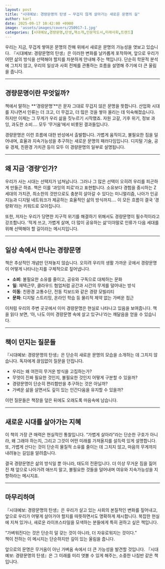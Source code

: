 ```yaml
---
layout: post
title: "시대예보: 경량문명의 탄생 – 무겁지 않게 살아가는 새로운 문명의 길"
author: karl
date: 2025-09-17 10:42:00 +0900
image: 'assets/images/covers/250917-1.jpg'
categories: [시대예보,경량문명,탄생,책소개,인문학도서,미래사회,트렌드]
---
```


우리는 지금, 무겁게 쌓여온 문명의 잔해 위에서 새로운 문명의 가능성을 엿보고 있습니다. 『시대예보: 경량문명의 탄생』은 이러한 변화를 날카롭게 포착하며, 앞으로 우리가 어떤 삶의 방식을 선택해야 할지를 차분하게 안내해 주는 책입니다. 단순히 학문적 분석에 그치지 않고, 우리의 일상과 사회 전체를 관통하는 흐름을 설명해 주기에 더 큰 울림을 줍니다.  

---

## 경량문명이란 무엇일까?

책에서 말하는 **‘경량문명’**은 문자 그대로 무겁지 않은 문명을 뜻합니다. 산업화 시대를 지나면서 인류는 더 크고, 더 무겁고, 더 많은 것을 쌓아 올리는 데 익숙해졌습니다. 하지만 이제는 그 무게가 우리 삶을 짓누르기 시작했죠. 자원 고갈, 기후 위기, 정보 과잉, 과도한 소비…. 모두 ‘무거움’에서 비롯된 결과들입니다.  

경량문명은 이런 흐름에 대한 반성에서 출발합니다. 가볍게 움직이고, 불필요한 짐을 덜어내며, 효율과 지속가능성을 추구하는 새로운 문명의 패러다임입니다. 디지털 기술, 공유 경제, 친환경 가치관 등이 모두 이 경량문명의 일부로 설명됩니다.  

---

## 왜 지금 ‘경량’인가?

우리가 사는 시대는 선택지가 넘쳐납니다. 그러나 그 많은 선택이 오히려 우리를 피곤하게 만들곤 하죠. 책은 이를 ‘과잉의 피로’라고 표현합니다. 소유보다 경험을 중시하는 Z세대의 가치관, 최소한의 것만으로도 충분히 살아갈 수 있다는 미니멀리즘, 나아가 인공지능과 디지털 네트워크가 제공하는 효율적인 삶의 방식까지…. 이 모든 흐름이 결국 ‘경량화’라는 키워드로 모아집니다.  

또한, 저자는 우리가 당면한 지구적 위기를 해결하기 위해서도 경량문명이 필수적이라고 강조합니다. ‘적게 쓰고, 가볍게 살며, 더 많이 공유하는 삶’이야말로 인류가 다음 세대를 위해 선택해야 할 길이라는 메시지입니다.  

---

## 일상 속에서 만나는 경량문명

책은 추상적인 개념만 던져놓지 않습니다. 오히려 우리의 생활 가까운 곳에서 경량문명이 어떻게 나타나는지를 구체적으로 짚어냅니다.  

- **소비**: 불필요한 소유를 줄이고, 공유와 구독으로 대체하는 문화  
- **일**: 재택근무, 클라우드 협업처럼 공간과 시간의 무게를 덜어내는 방식  
- **이동**: 친환경 교통수단, 전동 킥보드와 같은 경량 모빌리티  
- **문화**: 디지털 스트리밍, 온라인 학습 등 물리적 제약 없는 가벼운 접근  

이처럼 우리의 주변 곳곳에서 이미 경량문명은 현실로 나타나고 있음을 보여줍니다. 책을 읽다 보면, ‘아, 나도 이미 경량문명 속에 살고 있구나’라는 깨달음을 얻을 수 있습니다.  

---

## 책이 던지는 질문들

『시대예보: 경량문명의 탄생』은 단순히 새로운 문명의 모습을 소개하는 데 그치지 않습니다. 독자에게 끊임없이 질문을 던집니다.  

- 우리는 왜 여전히 무거운 방식을 고집하는가?  
- 무엇이 진짜 필요한 것인지, 불필요한 것인지 어떻게 구분할 수 있을까?  
- 경량문명이 단순히 편리함만을 추구하는 것은 아닐까?  
- 가벼운 삶을 살면서도 깊이 있는 인간다움을 유지할 수 있을까?  

이런 질문들은 책장을 덮은 뒤에도 오래도록 마음속에 남습니다.  

---

## 새로운 시대를 살아가는 지혜

이 책의 가장 큰 매력은 현실적인 통찰입니다. “가볍게 살아라”라는 단순한 구호가 아니라, 왜 그래야 하는지, 그리고 그것이 어떤 미래를 가져올지를 설득력 있게 설명합니다. 또, 가볍게 산다는 것이 단순히 물질적 소유를 줄이는 데 그치지 않고, 마음의 무게까지 내려놓는 길임을 알려줍니다.  

결국 경량문명은 삶의 방식일 뿐 아니라, 태도의 전환입니다. 더 이상 무거운 짐을 짊어진 채 앞으로 나아가려 애쓰지 말고, 불필요한 것들을 덜어내며 여유와 지속가능성을 지향하라는 메시지죠.  

---

## 마무리하며

『시대예보: 경량문명의 탄생』은 우리가 살고 있는 사회의 본질적인 변화를 짚어내고, 앞으로 우리가 어떻게 살아가야 할지를 따뜻하면서도 명확하게 제시합니다. 복잡한 현실에 지쳐 있거나, 새로운 라이프스타일을 모색하는 분들에게 특히 권하고 싶은 책입니다.  

“가벼워진다는 것은 단순히 덜 갖는 것이 아니라, 더 자유로워지는 것이다.”  
책이 전하는 이 메시지는 단순하지만 깊이 있는 울림을 줍니다.  

앞으로의 문명은 무거움이 아닌 가벼움 속에서 더 큰 가능성을 발견할 것입니다. 『시대예보: 경량문명의 탄생』은 그 미래를 미리 엿볼 수 있게 해주는, 소중한 나침반 같은 책입니다.  
